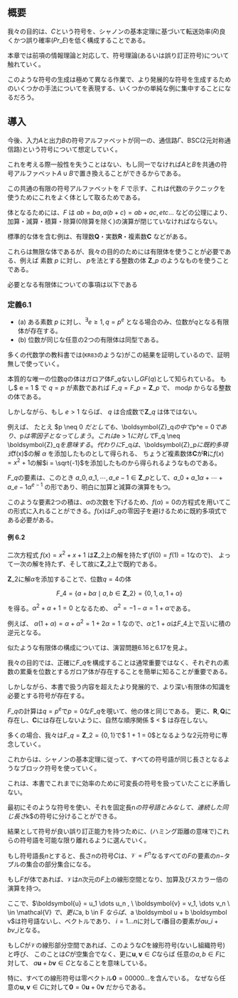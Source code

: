 ## 概要
我々の目的は、$C$という符号を、シャノンの基本定理に基づいて転送効率($R$)良くかつ誤り確率($Pr\_E$)を低く構成することである。

本章では前項の情報理論と対応して、符号理論(あるいは誤り訂正符号)について触れていく。

このような符号の生成は極めて異なる作業で、より発展的な符号を生成するためのいくつかの手法についてを表現する、いくつかの単純な例に集中することになるだろう。

## 導入

今後、入力$A$と出力$B$の符号アルファベットが同一の、通信路$\Gamma$、BSC(2元対称通信路)という符号について想定していく。

これを考える際一般性を失うことはない、もし同一でなければ$A$と$B$を共通の符号アルファベット$A\cup B$で置き換えることができるからである。

この共通の有限の符号アルファベットを $F$ で示す、これは代数のテクニックを使うためにこれをよく体として取るためである。

体となるためには、$F$ は $ab = ba, a(b + c) = ab + ac, etc\dots$ などの公理により、加算・減算・積算・除算(0除算を除く)の演算が閉じていなければならない。

標準的な体を含む例は、有理数$\boldsymbol{Q}$・実数$\boldsymbol{R}$・複素数$\boldsymbol{C}$ などがある。

これらは無限な体であるが、我々の目的のためには有限体を使うことが必要である、例えば 素数 $p$ に対し、 $p$を法とする整数の体 $\boldsymbol{Z}\_p$ のようなものを使うことである。

必要となる有限体についての事項は以下である

### 定義6.1

- (a) ある素数 $p$ に対し、${}^\exists e \geq 1 , q = p^e$ となる場合のみ、位数が$q$となる有限体が存在する。
- (b) 位数が同じな任意の2つの有限体は同型である。

多くの代数学の教科書では(`KR83`のような)がこの結果を証明しているので、証明無しで使っていく。

本質的な唯一の位数$q$の体はガロア体$F\_q$ないし$GF(q)$として知られている。 もし$ e = 1 $ で $q = p$ が素数であれば $F\_q = F\_p = \boldsymbol{Z}\_p$ で、
$\text{mod} p$ からなる整数の体である。

しかしながら、もし $e > 1$ ならば、 $q$ は合成数で$\boldsymbol{Z}\_q$ は体ではない。

例えば、 たとえ $p \neq 0 $だとしても、$\boldsymbol{Z}\_q$の中で$p^e = 0$であり、$p$は零因子となってしまう。
これは$e > 1$に対して$F\_q \neq \boldsymbol{Z}\_q$を意味する。代わりに$F\_q$は、$\boldsymbol{Z}\_p$に既約多項式$f(x)$の解 $\alpha$ を添加したものとして得られる、
ちょうど複素数体$\boldsymbol{C}$が$\boldsymbol{R}$に$f(x) = x^2 + 1$の解$i = \sqrt{-1}$を添加したものから得られるようなものである。

$F\_q$の要素は、このとき $a\_0, a\_1, \cdots , a\_{e-1} \in \boldsymbol{Z}\_p$として、$a\_0 + a\_1 \alpha + \cdots + a\_{e-1} \alpha^{e-1}$ の形であり、明白に加算と減算の演算をもつ。

このような要素2つの積は、$\alpha$の次数を下げるため、$f(\alpha) = 0$の方程式を用いてこの形式に入れることができる。$f(x)$は$F\_q$の零因子を避けるために既約多項式である必要がある。

#### 例 6.2

二次方程式 $f(x) = x^2 + x + 1$ は$\boldsymbol{Z}\_2$上の解を持たず($f(0) = f(1) = 1$なので)、
よって一次の解を持たず、そして故に$\boldsymbol{Z}\_2$上で既約である。

$\boldsymbol{Z}\_2$に解$\alpha$を添加することで、位数$q = 4$の体

$$F\_4 = \lbrace a + b\alpha \mid a,b \in \boldsymbol{Z}\_2 \rbrace = \lbrace 0, 1, \alpha , 1 + \alpha \rbrace$$

を得る。$\alpha^2 + \alpha + 1 = 0$ となるため、 $\alpha^2 = -1 - \alpha = 1 + \alpha$である。

例えば、 $\alpha (1 + \alpha) = \alpha + \alpha^2 = 1 + 2 \alpha = 1$ なので、$\alpha$と$1 + \alpha$は$F\_4$上で互いに積の逆元となる。

似たような有限体の構成については、演習問題6.16と6.17を見よ。

我々の目的では、正確に$F\_q$を構成することは通常重要ではなく、それぞれの素数の累乗を位数とするガロア体が存在することを簡単に知ることが重要である。

しかしながら、本書で扱う内容を超えたより発展的で、より深い有限体の知識を必要とする符号が存在する。

$F\_q$の計算は$q = p^e$で$p = 0$な$F\_q$を覗いて、他の体と同じである。
更に、$\boldsymbol{R}, \boldsymbol{Q}$に存在し、$\boldsymbol{C}$には存在しないように、自然な順序関係 $ < $ は存在しない。

多くの場合、我々は$F\_q = \boldsymbol{Z}\_2 = \lbrace 0, 1 \rbrace$で$ 1 + 1 = 0$となるような2元符号に専念していく。

これからは、シャノンの基本定理に従って、すべての符号語が同じ長さとなるようなブロック符号を使っていく。

これは、本書でこれまでに効率のために可変長の符号を扱っていたことに矛盾しない。

最初にそのような符号を使い、それを固定長n$の符号語とみなして、連続した同じ長さ$k$の符号に分けることができる。

結果として符号が良い誤り訂正能力を持つために、(ハミング距離の意味で)これらの符号語を可能な限り離れるように選んでいく。

もし符号語長$n$とすると、長さ$n$の符号$C$は、$\mathcal{V} = F^n$なるすべての$F$の要素の$n-$タプルの集合の部分集合になる。

もし$F$が体であれば、$\mathcal{V}$は$n$次元の$F$上の線形空間となり、加算及びスカラー倍の演算を持つ。

ここで、$\boldsymbol{u} = u\_1 \dots u\_n , \ \boldsymbol{v} = v\_1, \dots v\_n \ \in \mathcal{V} $で、
更に$a, b \in F $ならば、$a \boldsymbol u + b \boldsymbol v$は符号語ないし、ベクトルであり、
$i = 1 \dots n$に対して$i$番目の要素が$au\_i + bv\_i$となる。

もし$C$が$\mathcal{V}$の線形部分空間であれば、このような$C$を線形符号(ないし組織符号)と呼び、
このことは$C$が空集合でなく、更に$\boldsymbol{u}, \boldsymbol{v} \in C$ならば
任意の$a, b \in F$に対して、 $a \boldsymbol{u} + b \boldsymbol{v} \in C$となることを意味している。

特に、すべての線形符号は零ベクトル$\boldsymbol{0} = 00000\dots$を含んでいる。
なぜなら任意の$\boldsymbol{u}, \boldsymbol{v} \in C$に対して$\boldsymbol{0} = 0 \boldsymbol{u} + 0 \boldsymbol{v}$
だからである。
